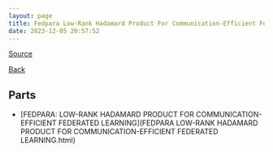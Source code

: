 ```yaml
---
layout: page
title: Fedpara Low-Rank Hadamard Product For Communication-Efficient Federated Learning
date: 2023-12-05 20:57:52
---
```


[Source](https://arxiv.org/abs/2108.06098)

[Back](../../)

## Parts
* [FEDPARA: LOW-RANK HADAMARD PRODUCT FOR COMMUNICATION-EFFICIENT FEDERATED LEARNING](FEDPARA LOW-RANK HADAMARD PRODUCT FOR COMMUNICATION-EFFICIENT FEDERATED LEARNING.html)

